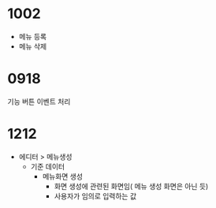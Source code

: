 # 1002

- 메뉴 등록
- 메뉴 삭제

# 0918

기능 버튼 이벤트 처리

# 1212

- 에디터 > 메뉴생성
  - 기준 데이터
    - 메뉴화면 생성
      - 화면 생성에 관련된 화면임( 메뉴 생성 화면은 아닌 듯)
      - 사용자가 임의로 입력하는 값
